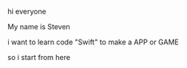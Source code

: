 hi everyone

My name is Steven

i want to learn code "Swift" to make a APP or GAME

so i start from here 
